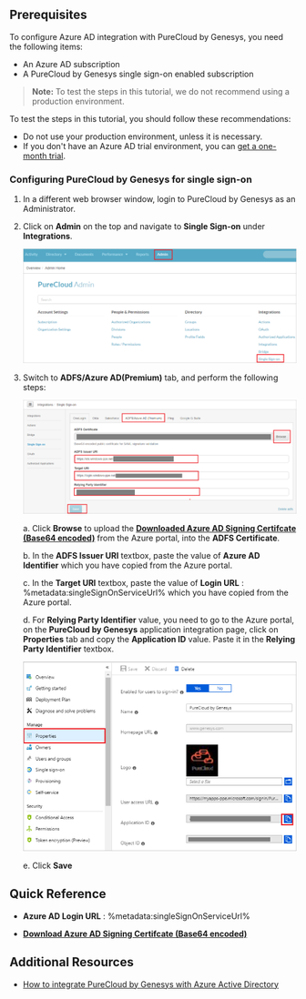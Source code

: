 ## Prerequisites

To configure Azure AD integration with PureCloud by Genesys, you need the following items:

- An Azure AD subscription
- A PureCloud by Genesys single sign-on enabled subscription

> **Note:**
> To test the steps in this tutorial, we do not recommend using a production environment.

To test the steps in this tutorial, you should follow these recommendations:

- Do not use your production environment, unless it is necessary.
- If you don't have an Azure AD trial environment, you can [get a one-month trial](https://azure.microsoft.com/pricing/free-trial/).

### Configuring PureCloud by Genesys for single sign-on

1. In a different web browser window, login to PureCloud by Genesys as an Administrator.

2. Click on **Admin** on the top and navigate to **Single Sign-on** under **Integrations**.

	![Configure Single Sign-On](./media/configure01.png)

3. Switch to **ADFS/Azure AD(Premium)** tab, and perform the following steps:

	![Configure Single Sign-On](./media/configure02.png)

	a. Click **Browse** to upload the **[Downloaded Azure AD Signing Certifcate (Base64 encoded)](%metadata:certificateDownloadBase64Url%)** from the Azure portal, into the **ADFS Certificate**.

	b. In the **ADFS Issuer URI** textbox, paste the value of **Azure AD Identifier** which you have copied from the Azure portal.

	c. In the **Target URI** textbox, paste the value of **Login URL** : %metadata:singleSignOnServiceUrl% which you have copied from the Azure portal.

	d. For **Relying Party Identifier** value, you need to go to the Azure portal, on the **PureCloud by Genesys** application integration page, click on **Properties** tab and copy the **Application ID** value. Paste it in the **Relying Party Identifier** textbox. 

	![Configure Single Sign-On](./media/configure06.png)

	e. Click **Save**

## Quick Reference

* **Azure AD Login URL** : %metadata:singleSignOnServiceUrl%

* **[Download Azure AD Signing Certifcate (Base64 encoded)](%metadata:certificateDownloadBase64Url%)**

## Additional Resources

* [How to integrate PureCloud by Genesys with Azure Active Directory](https://docs.microsoft.com/azure/active-directory/saas-apps/purecloud-by-genesys-tutorial)
